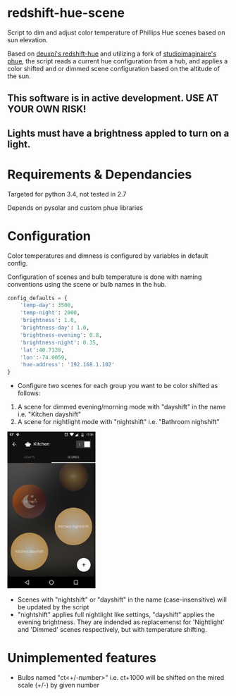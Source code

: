 # redshift-hue-scene
Script to dim and adjust color temperature of Phillips Hue scenes based on sun elevation.

Based on [deuxpi's redshift-hue](https://github.com/deuxpi/redshift-hue) and 
utilizing a fork of [studioimaginaire's phue](https://github.com/studioimaginaire/phue), 
the script reads a current hue configuration from a hub, and applies a color shifted and or 
dimmed scene configuration based on the altitude of the sun.

## This software is in active development. USE AT YOUR OWN RISK! 

## Lights must have a brightness appled to turn on a light.

# Requirements & Dependancies

Targeted for python 3.4, not tested in 2.7

Depends on pysolar and custom phue libraries

# Configuration

Color temperatures and dimness is configured by variables in default config.

Configuration of scenes and bulb temperature is done with
naming conventions using the scene or bulb names in the hub.

```python
config_defaults = {
    'temp-day': 3500,
    'temp-night': 2000,
    'brightness': 1.0,
    'brightness-day': 1.0,
    'brightness-evening': 0.8,
    'brightness-night': 0.35,
    'lat':40.7128,
    'lon':-74.0059,
    'hue-address': '192.168.1.102'
}
```

- Configure two scenes for each group you want to be color shifted as follows:

1. A scene for dimmed evening/morning mode with "dayshift" in the name i.e. "Kitchen dayshift"
2. A scene for nightlight mode with "nightshift" i.e. "Bathroom nighshift"

 
<img src="https://github.com/ab10460ef3/redshift-hue-scene/blob/master/doc/scene_creation.png?raw=true" width="200">


- Scenes with "nightshift" or "dayshift" in the name (case-insensitive) will be updated by the script
- "nightshift" applies full nightlight like settings, "dayshift" applies the evening brightness.
 They are indended as replacemenst for 'Nightlight' and 'Dimmed' scenes respectively, but with temperature shifting.

# Unimplemented features 

- Bulbs named "ct<+/-number>" i.e. ct+1000 will be shifted on the mired scale (+/-) by given number
